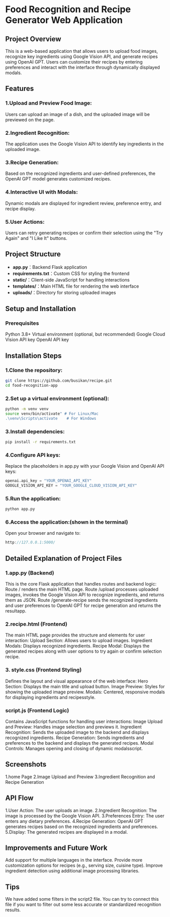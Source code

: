 # Food Recognition and Recipe Generator Web Application

## Project Overview
This is a web-based application that allows users to upload food images, recognize key ingredients using Google Vision API, and generate recipes using OpenAI GPT. Users can customize their recipes by entering preferences and interact with the interface through dynamically displayed modals.

## Features

### 1.Upload and Preview Food Image:
Users can upload an image of a dish, and the uploaded image will be previewed on the page.

### 2.Ingredient Recognition:
The application uses the Google Vision API to identify key ingredients in the uploaded image.

### 3.Recipe Generation:
Based on the recognized ingredients and user-defined preferences, the OpenAI GPT model generates customized recipes.

### 4.Interactive UI with Modals:
Dynamic modals are displayed for ingredient review, preference entry, and recipe display.

### 5.User Actions:
Users can retry generating recipes or confirm their selection using the "Try Again" and "I Like It" buttons.

## Project Structure
- **app.py**：Backend Flask application
- **requirements.txt**：Custom CSS for styling the frontend
- **static/**：Client-side JavaScript for handling interactions
- **templates/**：Main HTML file for rendering the web interface
- **uploads/**：Directory for storing uploaded images

## Setup and Installation

### Prerequisites
Python 3.8+
Virtual environment (optional, but recommended)
Google Cloud Vision API key
OpenAI API key

## Installation Steps

### 1.Clone the repository:
```bash
git clone https://github.com/busikan/recipe.git
cd food-recognition-app
```
### 2.Set up a virtual environment (optional):
```bash
python -m venv venv
source venv/bin/activate" # For Linux/Mac
.\venv\Scripts\activate    # For Windows
```
### 3.Install dependencies:
```bash
pip install -r requirements.txt
```
### 4.Configure API keys:
Replace the placeholders in app.py with your Google Vision and OpenAI API keys:
```python
openai.api_key = "YOUR_OPENAI_API_KEY"
GOOGLE_VISION_API_KEY = "YOUR_GOOGLE_CLOUD_VISION_API_KEY"
```
### 5.Run the application:
```bash
python app.py
```
### 6.Access the application:(shown in the terminal)
Open your browser and navigate to:
```cpp
http://127.0.0.1:5000/
```

## Detailed Explanation of Project Files

### 1.app.py (Backend)
This is the core Flask application that handles routes and backend logic:
Route / renders the main HTML page.
Route /upload processes uploaded images, invokes the Google Vision API to recognize ingredients, and returns them as JSON.
Route /generate-recipe sends the recognized ingredients and user preferences to OpenAI GPT for recipe generation and returns the result​app.

### 2.recipe.html (Frontend)
The main HTML page provides the structure and elements for user interaction:
Upload Section: Allows users to upload images.
Ingredient Modals: Displays recognized ingredients.
Recipe Modal: Displays the generated recipes along with user options to try again or confirm selection​recipe.

### 3. style.css (Frontend Styling)
Defines the layout and visual appearance of the web interface:
Hero Section: Displays the main title and upload button.
Image Preview: Styles for showing the uploaded image preview.
Modals: Centered, responsive modals for displaying ingredients and recipes​style.

### script.js (Frontend Logic)
Contains JavaScript functions for handling user interactions:
Image Upload and Preview: Handles image selection and previews it.
Ingredient Recognition: Sends the uploaded image to the backend and displays recognized ingredients.
Recipe Generation: Sends ingredients and preferences to the backend and displays the generated recipes.
Modal Controls: Manages opening and closing of dynamic modals​script.

## Screenshots
1.home Page
2.Image Upload and Preview
3.Ingredient Recognition and Recipe Generation

## API Flow
1.User Action: The user uploads an image.
2.Ingredient Recognition: The image is processed by the Google Vision API.
3.Preferences Entry: The user enters any dietary preferences.
4.Recipe Generation: OpenAI GPT generates recipes based on the recognized ingredients and preferences.
5.Display: The generated recipes are displayed in a modal.

## Improvements and Future Work
Add support for multiple languages in the interface.
Provide more customization options for recipes (e.g., serving size, cuisine type).
Improve ingredient detection using additional image processing libraries.

## Tips
We have added some filters in the script2 file. You can try to connect this file if you want to filter out some less accurate or standardized recognition results.






